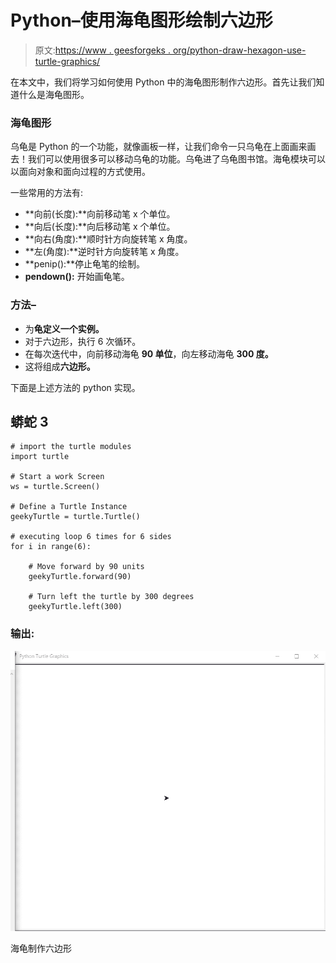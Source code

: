# Python–使用海龟图形绘制六边形

> 原文:[https://www . geesforgeks . org/python-draw-hexagon-use-turtle-graphics/](https://www.geeksforgeeks.org/python-draw-hexagon-using-turtle-graphics/)

在本文中，我们将学习如何使用 Python 中的海龟图形制作六边形。首先让我们知道什么是海龟图形。

### 海龟图形

乌龟是 Python 的一个功能，就像画板一样，让我们命令一只乌龟在上面画来画去！我们可以使用很多可以移动乌龟的功能。乌龟进了乌龟图书馆。海龟模块可以以面向对象和面向过程的方式使用。

一些常用的方法有:

*   **向前(长度):**向前移动笔 x 个单位。
*   **向后(长度):**向后移动笔 x 个单位。
*   **向右(角度):**顺时针方向旋转笔 x 角度。
*   **左(角度):**逆时针方向旋转笔 x 角度。
*   **penip():**停止龟笔的绘制。
*   **pendown():** 开始画龟笔。

### 方法–

*   为**龟定义一个实例。**
*   对于六边形，执行 6 次循环。
*   在每次迭代中，向前移动海龟 **90 单位**，向左移动海龟 **300 度。**
*   这将组成**六边形。**

下面是上述方法的 python 实现。

## 蟒蛇 3

```
# import the turtle modules
import turtle

# Start a work Screen
ws = turtle.Screen()

# Define a Turtle Instance
geekyTurtle = turtle.Turtle()

# executing loop 6 times for 6 sides
for i in range(6):

    # Move forward by 90 units
    geekyTurtle.forward(90)

    # Turn left the turtle by 300 degrees
    geekyTurtle.left(300)
```

### 输出:

![](img/4c48803c89ae89f1bf5ddf195f43de2d.png)

海龟制作六边形